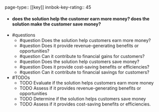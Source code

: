 page-type:: [[key]]
innbok-key-rating:: 45
- #### does the solution help the customer earn more money? does the solution make the customer save money?
- #questions
  - #question Does the solution help customers earn more money?
  - #question Does it provide revenue-generating benefits or opportunities?
  - #question Can it contribute to financial gains for customers?
  - #question Does the solution help customers save money?
  - #question Does it provide cost-saving benefits or efficiencies?
  - #question Can it contribute to financial savings for customers?
- #TODOs
  - TODO Evaluate if the solution helps customers earn more money
  - TODO  Assess if it provides revenue-generating benefits or opportunities
  - TODO Determine if the solution helps customers save money
  - TODO  Assess if it provides cost-saving benefits or efficiencies.




